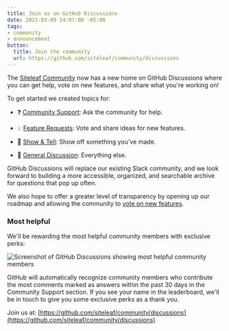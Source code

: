 ```yaml
---
title: Join us on GitHub Discussions
date: 2021-03-09 14:07:00 -05:00
tags:
- community
- announcement
button:
  title: Join the community
  url: https://github.com/siteleaf/community/discussions
---
```


The [Siteleaf Community](https://github.com/siteleaf/community/discussions) now has a new home on GitHub Discussions where you can get help, vote on new features, and share what you're working on!

To get started we created topics for:

* ❓ [Community Support](https://github.com/siteleaf/community/discussions/categories/community-support): Ask the community for help.

* 💡 [Feature Requests](https://github.com/siteleaf/community/discussions/categories/feature-requests): Vote and share ideas for new features.

* 🙌 [Show & Tell](https://github.com/siteleaf/community/discussions/categories/show-tell): Show off something you've made.

* 💬 [General Discussion](https://github.com/siteleaf/community/discussions/categories/general-discussion): Everything else.

GitHub Discussions will replace our existing Slack community, and we look forward to building a more accessible, organized, and searchable archive for questions that pop up often.

We also hope to offer a greater level of transparency by opening up our roadmap and allowing the community to [vote on new features](https://github.com/siteleaf/community/discussions/categories/feature-requests).

### Most helpful

We'll be rewarding the most helpful community members with exclusive perks:

![Screenshot of GitHub Discussions showing most helpful community members](/uploads/github-discussions-most-helpful.png)

GitHub will automatically recognize community members who contribute the most comments marked as answers within the past 30 days in the Community Support section. If you see your name in the leaderboard, we'll be in touch to give you some exclusive perks as a thank you.

Join us at: [https://github.com/siteleaf/community/discussions](https://github.com/siteleaf/community/discussions)